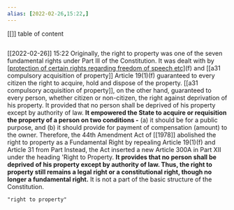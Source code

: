 ```yaml
---
alias: [2022-02-26,15:22,]
---
```

[[]]
table of content
```toc
```

[[2022-02-26]] 15:22
Originally, the right to property was one of the seven fundamental rights under Part Ill of the Constitution.
It was dealt with by [[protection of certain rights regarding freedom of speech etc]](1)(f) and [[a31 compulsory acquisition of property]]
Article 19(1)(f) guaranteed to every citizen the right to acquire, hold and dispose of the property.
[[a31 compulsory acquisition of property]], on the other hand, guaranteed to every person, whether citizen or non-citizen, the right against deprivation of his property.
It provided that no person shall be deprived of his property except by authority of law.
**It empowered the State to acquire or requisition the property of a person on two conditions -**
(a) it should be for a public purpose, and
(b) it should provide for payment of compensation (amount) to the owner.
Therefore, the 44th Amendment Act of [[1978]] abolished the right to property as a Fundamental Right by repealing Article 19(1)(f) and Article 31 from Part Instead, the Act inserted a new Article 300A in Part XII under the heading 'Right to Property.
**It provides that no person shall be deprived of his property except by authority of law. Thus, the right to property still remains a legal right or a constitutional right, though no longer a fundamental right.**
It is not a part of the basic structure of the Constitution.
```query
"right to property"
```